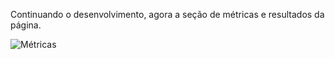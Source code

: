 Continuando o desenvolvimento, agora a seção de métricas e resultados da página. 

![Métricas](https://github.com/DanRodris/7DaysOfCode-HTML-e-CSS/blob/main/img/M%C3%A9tricas.png)
